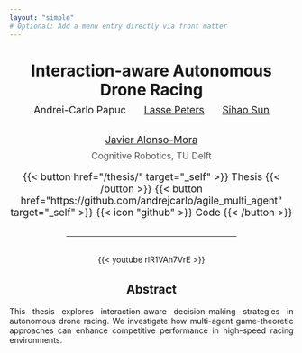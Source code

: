 ```yaml
---
layout: "simple"
# Optional: Add a menu entry directly via front matter
---
```

<!-- Centered Title Block -->
<div style="text-align: center; margin-top: 2rem; margin-bottom: 2rem;">
  <h1 style="margin-bottom: 0.5rem;">Interaction-aware Autonomous Drone Racing</h1>
  
  <!-- Authors block with equal spacing -->
  <div style="display: flex; justify-content: center; gap: 2rem; flex-wrap: wrap; font-size: 1.1rem;">
    <span>Andrei-Carlo Papuc</span>
    <span><a href=https://lasse-peters.net/>Lasse Peters</a></span>
    <span><a href=https://sihaosun.github.io//>Sihao Sun</a></span>
    <span><a href=https://autonomousrobots.nl/>Javier Alonso-Mora</a></span>
  </div>
  
  <p style="font-size: 1rem; color: #555; margin-top: 0.5rem;">
    Cognitive Robotics, TU Delft
  </p>
  <p style="display: flex; justify-content: center; gap: 2rem; flex-wrap: wrap; font-size: 1.1rem;">
    {{< button href="/thesis/" target="_self" >}}
    Thesis
    {{< /button >}}
    {{< button href="https://github.com/andrejcarlo/agile_multi_agent" target="_self" >}}
     {{< icon "github" >}} Code
    {{< /button >}}
  </p>
</div>

<hr style="width: 60%; margin: 2rem auto;">

<!-- Embedded Video -->
<div style="text-align: center; margin: 2rem 0;">
  {{< youtube rlR1VAh7VrE >}}
</div>

<!-- Description -->
<div style="max-width: 800px; margin: 0 auto; text-align: justify;">
  <h2 style="text-align: center;">Abstract</h2>
  <p>
    This thesis explores interaction-aware decision-making strategies in autonomous drone racing. 
    We investigate how multi-agent game-theoretic approaches can enhance competitive performance in high-speed racing environments.
  </p>
</div>
